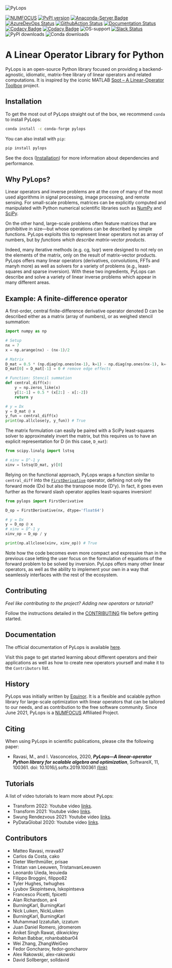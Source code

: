 ![PyLops](https://github.com/PyLops/pylops/blob/master/docs/source/_static/pylops_b.png)

[![NUMFOCUS](https://img.shields.io/badge/powered%20by-NumFOCUS-orange.svg?style=flat&colorA=E1523D&colorB=007D8A)](https://numfocus.org/sponsored-projects/affiliated-projects)
[![PyPI version](https://badge.fury.io/py/pylops.svg)](https://badge.fury.io/py/pylops)
[![Anaconda-Server Badge](https://anaconda.org/conda-forge/pylops/badges/version.svg)](https://anaconda.org/conda-forge/pylops)
[![AzureDevOps Status](https://dev.azure.com/matteoravasi/PyLops/_apis/build/status/PyLops.pylops?branchName=dev)](https://dev.azure.com/matteoravasi/PyLops/_build/latest?definitionId=9&branchName=dev)
[![GithubAction Status](https://github.com/PyLops/pylops/actions/workflows/build.yaml/badge.svg?branch=dev)](https://github.com/PyLops/pylops/actions/workflows/build.yaml)
[![Documentation Status](https://readthedocs.org/projects/pylops/badge/?version=stable)](https://pylops.readthedocs.io/en/stable/?badge=stable)
[![Codacy Badge](https://app.codacy.com/project/badge/Grade/17fd60b4266347d8890dd6b64f2c0807)](https://www.codacy.com/gh/PyLops/pylops/dashboard?utm_source=github.com&amp;utm_medium=referral&amp;utm_content=PyLops/pylops&amp;utm_campaign=Badge_Grade)
[![Codacy Badge](https://app.codacy.com/project/badge/Coverage/17fd60b4266347d8890dd6b64f2c0807)](https://www.codacy.com/gh/PyLops/pylops/dashboard?utm_source=github.com&utm_medium=referral&utm_content=PyLops/pylops&utm_campaign=Badge_Coverage)
![OS-support](https://img.shields.io/badge/OS-linux,win,osx-850A8B.svg)
[![Slack Status](https://img.shields.io/badge/chat-slack-green.svg)](https://pylops.slack.com)
![PyPI downloads](https://img.shields.io/pypi/dm/pylops.svg?label=Pypi%20downloads)
![Conda downloads](https://img.shields.io/conda/dn/conda-forge/pylops.svg?label=Conda%20downloads)


# A Linear Operator Library for Python
PyLops is an open-source Python library focused on providing a backend-agnostic, idiomatic, matrix-free library of linear operators and related computations.
It is inspired by the iconic MATLAB [Spot – A Linear-Operator Toolbox](http://www.cs.ubc.ca/labs/scl/spot/) project.


## Installation
To get the most out of PyLops straight out of the box, we recommend `conda` to install PyLops:
```bash
conda install -c conda-forge pylops
```
You can also install with `pip`:
```bash
pip install pylops
```

See the docs ([Installation](https://pylops.readthedocs.io/en/stable/installation.html)) for more information about dependencies and performance.

## Why PyLops?
Linear operators and inverse problems are at the core of many of the most used algorithms in signal processing, image processing, and remote sensing.
For small-scale problems, matrices can be explicitly computed and manipulated with Python numerical scientific libraries such as [NumPy](http://www.numpy.org) and [SciPy](https://www.scipy.org/scipylib/index.html).

On the other hand, large-scale problems often feature matrices that are prohibitive in size—but whose operations can be described by simple functions.
PyLops exploits this to represent linear operators not as array of numbers, but by *functions which describe matrix-vector products*.

Indeed, many iterative methods (e.g. cg, lsqr) were designed to not rely on the elements of the matrix, only on the result of matrix-vector products.
PyLops offers many linear operators (derivatives, convolutions, FFTs and manyh more) as well as solvers for a variety of problems (e.g., least-squares and sparse inversion).
With these two ingredients, PyLops can describe and solve a variety of linear inverse problems which appear in many different areas.

## Example: A finite-difference operator

A first-order, central finite-difference derivative operator denoted D can be described either as a matrix (array of numbers), or as weighed stencil summation:

```python
import numpy as np

# Setup
nx = 7
x = np.arange(nx) - (nx-1)/2

# Matrix
D_mat = 0.5 * (np.diag(np.ones(nx-1), k=1) - np.diag(np.ones(nx-1), k=-1))
D_mat[0] = D_mat[-1] = 0 # remove edge effects

# Function: Stencil summation
def central_diff(x):
    y = np.zeros_like(x)
    y[1:-1] = 0.5 * (x[2:] - x[:-2])
    return y

# y = Dx
y = D_mat @ x
y_fun = central_diff(x)
print(np.allclose(y, y_fun)) # True
```

The matrix formulation can easily be paired with a SciPy least-squares solver to approximately invert the matrix, but this requires us to have an explicit representation for D (in this case, ``D_mat``):
```python
from scipy.linalg import lstsq

# xinv = D^-1 y
xinv = lstsq(D_mat, y)[0]
```
Relying on the functional approach, PyLops wraps a function similar to ``central_diff`` into the [``FirstDerivative``](https://pylops.readthedocs.io/en/stable/api/generated/pylops.FirstDerivative.html#pylops.FirstDerivative) operator, defining not only the forward mode (Dx) but also the transpose mode (Dᵀy).
In fact, it goes even further as the forward slash operator applies least-squares inversion!
```python
from pylops import FirstDerivative

D_op = FirstDerivative(nx, dtype='float64')

# y = Dx
y = D_op @ x
# xinv = D^-1 y
xinv_op = D_op / y

print(np.allclose(xinv, xinv_op)) # True
```

Note how the code becomes even more compact and expressive than in the previous case letting the user focus on the formulation of equations of the forward problem to be solved by inversion.
PyLops offers many other linear operators, as well as the ability to implement your own in a way that seamlessly interfaces with the rest of the ecosystem.


## Contributing

*Feel like contributing to the project? Adding new operators or tutorial?*

Follow the instructions detailed in the [CONTRIBUTING](CONTRIBUTING.md) file before getting started.

## Documentation
The official documentation of PyLops is available [here](https://pylops.readthedocs.io/).

Visit this page to get started learning about different operators and their applications as well as how to
create new operators yourself and make it to the ``Contributors`` list.

## History
PyLops was initially written by [Equinor](https://www.equinor.com).
It is a flexible and scalable python library for large-scale optimization with linear
operators that can be tailored to our needs, and as contribution to the free software community.
Since June 2021, PyLops is a [NUMFOCUS](https://numfocus.org/sponsored-projects/affiliated-projects)
Affiliated Project.

## Citing
When using PyLops in scientific publications, please cite the following paper:


- Ravasi, M., and I. Vasconcelos, 2020, *<b>PyLops—A linear-operator Python library for scalable algebra and optimization</b>*,
  SoftwareX, 11, 100361. doi: 10.1016/j.softx.2019.100361 [(link)](https://www.sciencedirect.com/science/article/pii/S2352711019301086)

## Tutorials
A list of video tutorials to learn more about PyLops:

- Transform 2022: Youtube video [links](https://www.youtube.com/watch?v=RIeVkuY_ivQ).
- Transform 2021: Youtube video [links](https://www.youtube.com/watch?v=4GaVtE1ciLw).
- Swung Rendezvous 2021: Youtube video [links](https://www.youtube.com/watch?v=rot1K1xr5H4).
- PyDataGlobal 2020: Youtube video [links](https://github.com/PyLops/pylops_pydata2020).

## Contributors
* Matteo Ravasi, mrava87
* Carlos da Costa, cako
* Dieter Werthmüller, prisae
* Tristan van Leeuwen, TristanvanLeeuwen
* Leonardo Uieda, leouieda
* Filippo Broggini, filippo82
* Tyler Hughes, twhughes
* Lyubov Skopintseva, lskopintseva
* Francesco Picetti, fpicetti
* Alan Richardson, ar4
* BurningKarl, BurningKarl
* Nick Luiken, NickLuiken
* BurningKarl, BurningKarl
* Muhammad Izzatullah, izzatum
* Juan Daniel Romero, jdromerom
* Aniket Singh Rawat, dikwickley
* Rohan Babbar, rohanbabbar04
* Wei Zhang, ZhangWeiGeo
* Fedor Goncharov, fedor-goncharov
* Alex Rakowski, alex-rakowski
* David Sollberger, solldavid
